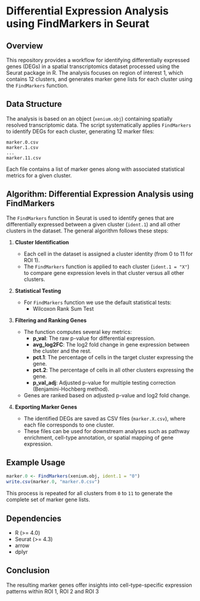 # Differential Expression Analysis using FindMarkers in Seurat

## Overview
This repository provides a workflow for identifying differentially expressed genes (DEGs) in a spatial transcriptomics dataset processed using the Seurat package in R. The analysis focuses on region of interest  1, which contains 12 clusters, and generates marker gene lists for each cluster using the `FindMarkers` function.

## Data Structure
The analysis is based on an object (`xenium.obj`) containing spatially resolved transcriptomic data. The script systematically applies `FindMarkers` to identify DEGs for each cluster, generating 12 marker files:

```
marker.0.csv
marker.1.csv
...
marker.11.csv
```
Each file contains a list of marker genes along with associated statistical metrics for a given cluster.

## Algorithm: Differential Expression Analysis using FindMarkers

The `FindMarkers` function in Seurat is used to identify genes that are differentially expressed between a given cluster (`ident.1`) and all other clusters in the dataset. The general algorithm follows these steps:

1. **Cluster Identification**
   - Each cell in the dataset is assigned a cluster identity (from 0 to 11 for ROI 1).
   - The `FindMarkers` function is applied to each cluster (`ident.1 = "X"`) to compare gene expression levels in that cluster versus all other clusters.

2. **Statistical Testing**
   - For  `FindMarkers` function we  use the default statistical tests:
     - Wilcoxon Rank Sum Test 

3. **Filtering and Ranking Genes**
   - The function computes several key metrics:
     - **p_val**: The raw p-value for differential expression.
     - **avg_log2FC**: The log2 fold change in gene expression between the cluster and the rest.
     - **pct.1**: The percentage of cells in the target cluster expressing the gene.
     - **pct.2**: The percentage of cells in all other clusters expressing the gene.
     - **p_val_adj**: Adjusted p-value for multiple testing correction (Benjamini-Hochberg method).
   - Genes are ranked based on adjusted p-value and log2 fold change.

4. **Exporting Marker Genes**
   - The identified DEGs are saved as CSV files (`marker.X.csv`), where each file corresponds to one cluster.
   - These files can be used for downstream analyses such as pathway enrichment, cell-type annotation, or spatial mapping of gene expression.

## Example Usage
```r
marker.0 <- FindMarkers(xenium.obj, ident.1 = "0")
write.csv(marker.0, "marker.0.csv")
```
This process is repeated for all clusters from `0` to `11` to generate the complete set of marker gene lists.

## Dependencies
- R (>= 4.0)
- Seurat (>= 4.3)
- arrow
- dplyr

## Conclusion
The resulting marker genes offer insights into cell-type-specific expression patterns within ROI 1, ROI 2 and ROI 3
